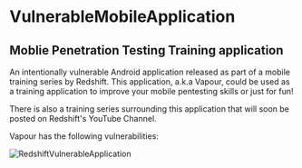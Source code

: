 # VulnerableMobileApplication

## Moblie Penetration Testing Training application

An intentionally vulnerable Android application released as part of a mobile training series by Redshift. This application, a.k.a Vapour, could be used as a training application to improve your mobile pentesting skills or just for fun!

There is also a training series surrounding this application that will soon be posted on Redshift's YouTube Channel.

Vapour has the following vulnerabilities:

![RedshiftVulnerableApplication](https://user-images.githubusercontent.com/69678541/160786268-9f2dfecd-9ccb-42ab-bc16-79facedbdd70.png)

